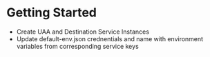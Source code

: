 # Getting Started

- Create UAA and Destination Service Instances
- Update default-env.json crednentials and name with environment variables from corresponding service keys

